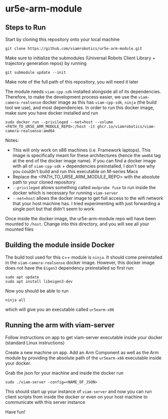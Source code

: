# ur5e-arm-module

## Steps to Run
Start by cloning this repository onto your local machine
```
git clone https://github.com/viamrobotics/ur5e-arm-module.git
```

Make sure to initialize the submodules (Universal Robots Client Library + trajectory generation repos) by running
```
git submodule update --init
```

Make note of the full path of this repository, you will need it later

The module needs `viam-cpp-sdk` installed alongside all of its dependencies. Therefore, to make the development process easier, we use the `viam-camera-realsense` docker image as this has `viam-cpp-sdk`, `ninja` (the build tool we use), and most dependencies. In order to run this docker image, make sure you have docker installed and run

```
sudo docker run --privileged --net=host --volume <PATH_TO_UR5E_ARM_MODULE_REPO>:/host -it ghcr.io/viamrobotics/viam-camera-realsense:amd64
```

Notes:
* This will only work on x86 machines (i.e. Framework laptops). This image is specifically meant for these architectures (hence the `amd64` tag at the end of the docker image name). If you can find a docker image with all of `viam-cpp-sdk` + dependencies preinstalled, I don't see why you couldn't build and run this executable on M-series Macs
* Replace the <PATH_TO_UR5E_ARM_MODULE_REPO> with the absolute path to your cloned repository
* `--privileged` allows something called `modprobe fuse` to run inside the docker which is necessary for running `viam-server`
* `--net=host` allows the docker image to get full access to the wifi network that your host machine has. I tried experimenting with just forwarding a single port but that didn't seem to work

Once inside the docker image, the ur5e-arm-module repo will have been mounted to `/host`. Change into this directory, and you will see all your mounted files

## Building the module inside Docker
The build tool used for this c++ module is `ninja`. It should come preinstalled in the `viam-camera-realsense` docker image. However, this docker image does not have the `Eigen3` dependency preinstalled so first run:

```
sudo apt update
sudo apt install libeigen3-dev
```

Now you should be able to run 

```
ninja all
```

which will give you an executable called `ur5earm-x86`

## Running the arm with viam-server
Follow instructions on app to get viam-server executable inside your docker (standard Linux instructions)

Create a new machine on app. Add an Arm Component as well as the Arm module by providing the absolute path of the `ur5earm-x86` executable inside your docker. 

Grab the json for your machine and inside the docker run
```
sudo ./viam-server -config=<NAME_OF_JSON>
```

This should start up your instance of `viam-server` and now you can run client scripts from inside the docker or even on your host machine to communicate with this server instance

Have fun!

